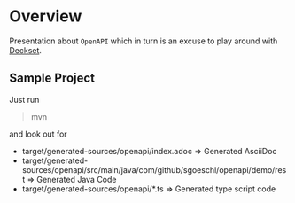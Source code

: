 # Overview

Presentation about `OpenAPI` which in turn is an excuse to play around with [Deckset](https://www.deckset.com).

## Sample Project

Just run

> mvn

and look out for

* target/generated-sources/openapi/index.adoc => Generated AsciiDoc
* target/generated-sources/openapi/src/main/java/com/github/sgoeschl/openapi/demo/rest => Generated Java Code
* target/generated-sources/openapi/*.ts => Generated type script code
